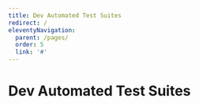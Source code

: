 ```yaml
---
title: Dev Automated Test Suites
redirect: /
eleventyNavigation:
  parent: /pages/
  order: 5
  link: '#'
---
```


# Dev Automated Test Suites
